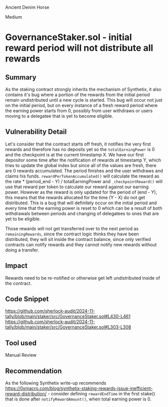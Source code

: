 Ancient Denim Horse

Medium

# GovernanceStaker.sol - initial reward period will not distribute all rewards

## Summary
As the staking contract strongly inherits the mechanism of Synthetix, it also contains it's bug where a portion of the rewards from the initial period remain undistributed until a new cycle is started. This bug will occur not just on the initial period, but on every instance of a fresh reward period where the earning power starts from 0, possibly from user withdraws or users moving to a delegatee that is yet to become eligible. 

## Vulnerability Detail
Let's consider that the contract starts off fresh, it notifies the very first rewards and therefore has no deposits yet so the `totalEarningPower` is 0 and the checkpoint is at the current timestamp X.
We have our first depositor some time after the notification of rewards at timestamp Y, which tries to update the global index but since all of the values are fresh, there are 0 rewards accumulated.
The period finishes and the user withdraws and claims his funds. `rewardPerTokenAccumulated()` will calculate the reward as the rate * (period_end - Y) / totalEarningPower and `_checkpointReward()` will use that reward per token to calculate our reward against our earning power.
However as the reward is only updated for the period of (end - Y), this means that the rewards allocated for the time (Y - X) do not get distributed.
This is a bug that will definitely occur on the initial period and every time that the earning power is reset to 0 which can be a result of both withdrawals between periods and changing of delegatees to ones that are yet to be eligible.

Those rewards will not get transferred over to the next period as `remainingRewards`, since the contract logic thinks they have been distributed, they will sit inside the contract balance, since only verified contracts can notify rewards and they cannot notify new rewards without doing a transfer.

## Impact
Rewards need to be re-notified or otherwise get left undistributed inside of the contract. 

## Code Snippet
https://github.com/sherlock-audit/2024-11-tally/blob/main/staker/src/GovernanceStaker.sol#L430-L461
https://github.com/sherlock-audit/2024-11-tally/blob/main/staker/src/GovernanceStaker.sol#L303-L308

## Tool used

Manual Review

## Recommendation
As the following Synthetix write-up recommends https://0xmacro.com/blog/synthetix-staking-rewards-issue-inefficient-reward-distribution/ - consider defining `rewardEndTime` in the first stake() that is done after `notifyRewardAmount()`, when total earning power is 0.